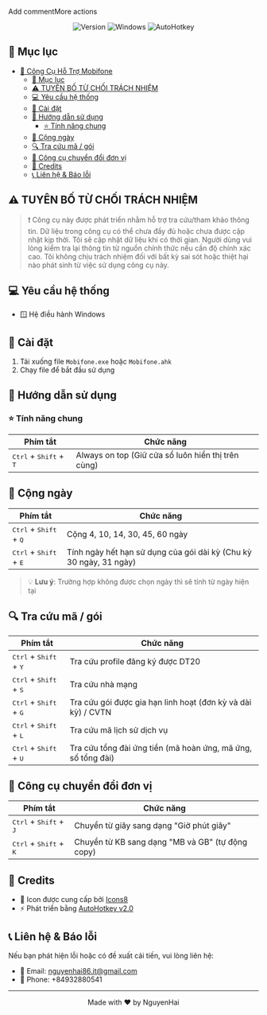 Add commentMore actions

<div align="center">

![Version](https://img.shields.io/badge/version-2.0-blue.svg?cacheSeconds=2592000)
![Windows](https://img.shields.io/badge/Windows-0078D6?style=flat&logo=windows&logoColor=white)
![AutoHotkey](https://img.shields.io/badge/AutoHotkey-334455?style=flat&logo=autohotkey&logoColor=white)

</div>

## 📑 Mục lục

- [📱 Công Cụ Hỗ Trợ Mobifone](#-công-cụ-hỗ-trợ-mobifone)
  - [📑 Mục lục](#-mục-lục)
  - [⚠️ TUYÊN BỐ TỪ CHỐI TRÁCH NHIỆM](#️-tuyên-bố-từ-chối-trách-nhiệm)
  - [💻 Yêu cầu hệ thống](#-yêu-cầu-hệ-thống)
  - [🚀 Cài đặt](#-cài-đặt)
  - [📖 Hướng dẫn sử dụng](#-hướng-dẫn-sử-dụng)
    - [⭐ Tính năng chung](#-tính-năng-chung)
  - [📅 Cộng ngày](#-cộng-ngày)
  - [🔍 Tra cứu mã / gói](#-tra-cứu-mã--gói)
  - [🔄 Công cụ chuyển đổi đơn vị](#-công-cụ-chuyển-đổi-đơn-vị)
  - [🙏 Credits](#-credits)
  - [📞 Liên hệ \& Báo lỗi](#-liên-hệ--báo-lỗi)

## ⚠️ TUYÊN BỐ TỪ CHỐI TRÁCH NHIỆM

> ❗ Công cụ này được phát triển nhằm hỗ trợ tra cứu/tham khảo thông tin. Dữ liệu trong công cụ có thể chưa đầy đủ hoặc chưa được cập nhật kịp thời. Tôi sẽ cập nhật dữ liệu khi có thời gian. Người dùng vui lòng kiểm tra lại thông tin từ nguồn chính thức nếu cần độ chính xác cao. Tôi không chịu trách nhiệm đối với bất kỳ sai sót hoặc thiệt hại nào phát sinh từ việc sử dụng công cụ này.

## 💻 Yêu cầu hệ thống

- 🪟 Hệ điều hành Windows

## 🚀 Cài đặt

1. Tải xuống file `Mobifone.exe` hoặc `Mobifone.ahk`
2. Chạy file để bắt đầu sử dụng

## 📖 Hướng dẫn sử dụng

### ⭐ Tính năng chung

| Phím tắt                                          | Chức năng                                          |
| ------------------------------------------------- | -------------------------------------------------- |
| <kbd>Ctrl</kbd> + <kbd>Shift</kbd> + <kbd>T</kbd> | Always on top (Giữ cửa sổ luôn hiển thị trên cùng) |

## 📅 Cộng ngày

| Phím tắt                                          | Chức năng                                                          |
| ------------------------------------------------- | ------------------------------------------------------------------ |
| <kbd>Ctrl</kbd> + <kbd>Shift</kbd> + <kbd>Q</kbd> | Cộng 4, 10, 14, 30, 45, 60 ngày                                    |
| <kbd>Ctrl</kbd> + <kbd>Shift</kbd> + <kbd>E</kbd> | Tính ngày hết hạn sử dụng của gói dài kỳ (Chu kỳ 30 ngày, 31 ngày) |

> 💡 **Lưu ý**: Trường hợp không được chọn ngày thì sẽ tính từ ngày hiện tại

## 🔍 Tra cứu mã / gói

| Phím tắt                                          | Chức năng                                                    |
| ------------------------------------------------- | ------------------------------------------------------------ |
| <kbd>Ctrl</kbd> + <kbd>Shift</kbd> + <kbd>Y</kbd> | Tra cứu profile đăng ký được DT20                            |
| <kbd>Ctrl</kbd> + <kbd>Shift</kbd> + <kbd>S</kbd> | Tra cứu nhà mạng                                             |
| <kbd>Ctrl</kbd> + <kbd>Shift</kbd> + <kbd>G</kbd> | Tra cứu gói được gia hạn linh hoạt (đơn kỳ và dài kỳ) / CVTN |
| <kbd>Ctrl</kbd> + <kbd>Shift</kbd> + <kbd>L</kbd> | Tra cứu mã lịch sử dịch vụ                                   |
| <kbd>Ctrl</kbd> + <kbd>Shift</kbd> + <kbd>U</kbd> | Tra cứu tổng đài ứng tiền (mã hoàn ứng, mã ứng, số tổng đài) |

## 🔄 Công cụ chuyển đổi đơn vị

| Phím tắt                                          | Chức năng                                        |
| ------------------------------------------------- | ------------------------------------------------ |
| <kbd>Ctrl</kbd> + <kbd>Shift</kbd> + <kbd>J</kbd> | Chuyển từ giây sang dạng "Giờ phút giây"         |
| <kbd>Ctrl</kbd> + <kbd>Shift</kbd> + <kbd>K</kbd> | Chuyển từ KB sang dạng "MB và GB" (tự động copy) |


## 🙏 Credits

- 🎨 Icon được cung cấp bởi [Icons8](https://icons8.com)
- ⚡ Phát triển bằng [AutoHotkey v2.0](https://www.autohotkey.com)










## 📞 Liên hệ & Báo lỗi

Nếu bạn phát hiện lỗi hoặc có đề xuất cải tiến, vui lòng liên hệ:

- 📧 Email: nguyenhai86.it@gmail.com
- 📱 Phone: +84932880541

---

<div align="center">
Made with ❤️ by NguyenHai
</div>
